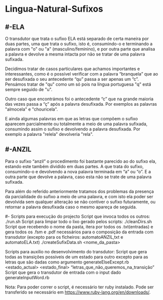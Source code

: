 Lingua-Natural-Sufixos
======================

#-ELA
------

O transdutor que trata o sufixo ELA está separado de certa maneira por duas partes, uma que trata o sufixo, isto é, consumindo-o e terminando a palavra com "o" ou "a" (masculino/feminino), e por outra parte que analisa a palavra e devolve a mesma intacta por não se tratar de uma palavra sufixada.
 
Decidimos tratar de casos particulares que achamos importantes e interessantes, como é o possível verificar com a palavra “branquela” que ao ser desufixada o seu antecedente “qu” passa a ser apenas um “c”. Pensámos tratar de "qu" como um só pois na língua portuguesa "q" está sempre seguido de "u".
 
Outro caso que encontrámos foi o antecedente “c” que na grande maioria das vezes passa a “ç” após a palavra desufixada. Por exemplos as palavras  "almocela" e "chouricela".  

E ainda algumas palavras em que as letras que compõem o sufixo aparecem parcialmente ou totalmente a meio de uma palavra sufixada, consumindo assim o sufixo e devolvendo a palavra desufixada. Por exemplo a palavra "relela" devolveria "rela".  

#-ANZIL
-------
Para o sufixo “anzil” o procedimento foi bastante parecido ao do sufixo ela, estando este também dividido em duas partes. A que trata do sufixo, consumindo-o e devolvendo a nova palavra terminada em “a” ou “o”. E a outra parte que devolve a palavra, caso esta não se trate de uma palavra sufixada.
 
Para além do referido anteriormente tratamos dos problemas da presença da parcialidade do sufixo a meio de uma palavra, e com isto ela poder ser devolvida sem qualquer alteração se não contiver o sufixo futuramente, ou retornar a palavra desufixada caso o mesmo apareça de seguida.


#- Scripts para execução do projecto
	Script que invoca todos os outros:
		./run.sh
	Script para limpar todo o lixo gerado pelos scripts:
		./cleanDirs.sh
	Script que recebendo o nome da pasta, itera por todos os .txt(entradas) e gera todos os .fsm e .pdf necessários para o composição da entrada com transdutor (excepto para os ficheiros: automatoANZIL,txt e automatoELA.txt)
		./createSufixData.sh <nome_da_pasta>
	
Scripts para auxilio no desenvolvimento do transdutor:
	Script que gera todas as transições possíveis de um estado para outro excepto para as letras que são dadas como argumento
generateElseExcept.rb <estado_actual> <estado_final> “letras_que_não_queremos_na_transição”
	Script que gera o transdutor de entrada com o input dado
	generateInputWord.rb <palavra>
	
Nota: Para poder correr o script, é necessário ter ruby instalado. Pode ser transferido se necessário em https://www.ruby-lang.org/en/downloads/.
